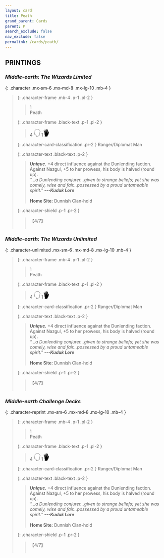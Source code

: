 ```yaml
---
layout: card
title: Peath
grand_parent: Cards
parent: P
search_exclude: false
nav_exclude: false
permalink: /cards/peath/
---
```


## PRINTINGS


### _Middle-earth: The Wizards Limited_

{: .character .mx-sm-6 .mx-md-8 .mx-lg-10 .mb-4 }
> {: .character-frame .mb-4 .p-1 .pl-2 }
> > <div class="card-mp">1</div>
> > <div class="character-card-name">Peath</div>
>
> {: .character-frame .black-text .p-1 .pl-2 }
> > 4 ![](/assets/images/mind.svg) 1![](/assets/images/di.svg)
>
> {: .character-card-classification .pr-2 }
> Ranger/Diplomat Man
>
> {: .character-text .black-text .p-2 }
> > _**Unique.**_ +4 direct influence against the Dunlending faction. Against Nazgul, +5 to her prowess, his body is halved (round up). <br>_“...a Dunlending conjurer...given to strange beliefs; yet she was comely, wise and fair...possessed by a proud untameable spirit."_ ***---&#65279;Kuduk Lore***  <br><br>**Home Site:** Dunnish Clan-hold 
>
> {: .character-shield .p-1 .pr-2 }
> > <div class="card-shield">【4/7】</div>
> > <div class="card-corruption">&nbsp;</div>

### _Middle-earth: The Wizards Unlimited_

{: .character-unlimited .mx-sm-6 .mx-md-8 .mx-lg-10 .mb-4 }
> {: .character-frame .mb-4 .p-1 .pl-2 }
> > <div class="card-mp">1</div>
> > <div class="character-card-name">Peath</div>
>
> {: .character-frame .black-text .p-1 .pl-2 }
> > 4 ![](/assets/images/mind.svg) 1![](/assets/images/di.svg)
>
> {: .character-card-classification .pr-2 }
> Ranger/Diplomat Man
>
> {: .character-text .black-text .p-2 }
> > _**Unique.**_ +4 direct influence against the Dunlending faction. Against Nazgul, +5 to her prowess, his body is halved (round up). <br>_“...a Dunlending conjurer...given to strange beliefs; yet she was comely, wise and fair...possessed by a proud untameable spirit."_ ***---&#65279;Kuduk Lore***  <br><br>**Home Site:** Dunnish Clan-hold 
>
> {: .character-shield .p-1 .pr-2 }
> > <div class="card-shield">【4/7】</div>
> > <div class="card-corruption">&nbsp;</div>

### _Middle-earth Challenge Decks_

{: .character-reprint .mx-sm-6 .mx-md-8 .mx-lg-10 .mb-4 }
> {: .character-frame .mb-4 .p-1 .pl-2 }
> > <div class="card-mp">1</div>
> > <div class="character-card-name">Peath</div>
>
> {: .character-frame .black-text .p-1 .pl-2 }
> > 4 ![](/assets/images/mind.svg) 1![](/assets/images/di.svg)
>
> {: .character-card-classification .pr-2 }
> Ranger/Diplomat Man
>
> {: .character-text .black-text .p-2 }
> > _**Unique.**_ +4 direct influence against the Dunlending faction. Against Nazgul, +5 to her prowess, his body is halved (round up). <br>_“...a Dunlending conjurer...given to strange beliefs; yet she was comely, wise and fair...possessed by a proud untameable spirit."_ ***---&#65279;Kuduk Lore***  <br><br>**Home Site:** Dunnish Clan-hold 
>
> {: .character-shield .p-1 .pr-2 }
> > <div class="card-shield">【4/7】</div>
> > <div class="card-corruption">&nbsp;</div>

